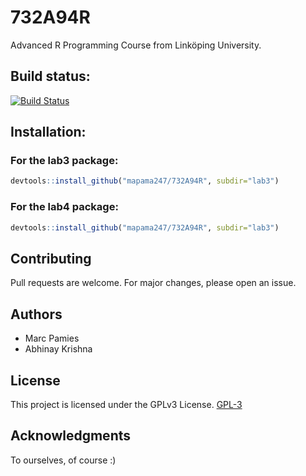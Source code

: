 # 732A94R

Advanced R Programming Course from Linköping University.

## Build status:

[![Build Status](https://travis-ci.com/mapama247/732A94R.svg?token=yxggzpqgxBxZe745ysak&branch=master)](https://travis-ci.com/mapama247/732A94R)

## Installation:

### For the lab3 package:
```R
devtools::install_github("mapama247/732A94R", subdir="lab3")
```

### For the lab4 package:
```R
devtools::install_github("mapama247/732A94R", subdir="lab3")
```
## Contributing

Pull requests are welcome. For major changes, please open an issue.

## Authors

- Marc Pamies
- Abhinay Krishna

## License

This project is licensed under the GPLv3 License. [GPL-3](https://choosealicense.com/licenses/gpl-3.0/)

## Acknowledgments

To ourselves, of course :)
